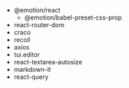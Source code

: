 - @emotion/react
  - @emotion/babel-preset-css-prop
- react-router-dom
- craco
- recoil
- axios
- tui.editor
- react-textarea-autosize
- markdown-it
- react-query
